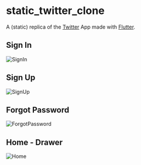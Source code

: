 # static_twitter_clone

A (static) replica of the [Twitter](https://twitter.com) App made with [Flutter](https://flutter.dev/?gclid=CjwKCAjw682TBhATEiwA9crl35Iy9vre6zCMjI66Vw1sU6mMbLhlFslJKA7PtZmN7NwMCN3mNSILZRoC5O4QAvD_BwE&gclsrc=aw.ds).

## Sign In
![SignIn](https://github.com/tayloradam1999/static_twitter_clone/blob/master/readme_assets/signin.jpg)

## Sign Up
![SignUp](https://github.com/tayloradam1999/static_twitter_clone/blob/master/readme_assets/signup.jpg)

## Forgot Password
![ForgotPassword](https://github.com/tayloradam1999/static_twitter_clone/blob/master/readme_assets/forgotpassword.jpg)

## Home - Drawer
![Home](https://github.com/tayloradam1999/static_twitter_clone/blob/master/readme_assets/home.jpg)